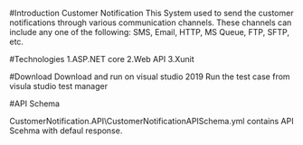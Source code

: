 ﻿#Introduction
Customer Notification
This System used to send the customer notifications  through various communication  channels.
These channels can include
any one of the following: SMS, Email, HTTP, MS Queue, FTP, SFTP, etc.

#Technologies
1.ASP.NET core 
2.Web API
3.Xunit


#Download
Download  and run on visual studio 2019
Run the test case  from visula studio  test manager

#API Schema

CustomerNotification.API\CustomerNotificationAPISchema.yml  contains  API Scehma  with defaul response.
